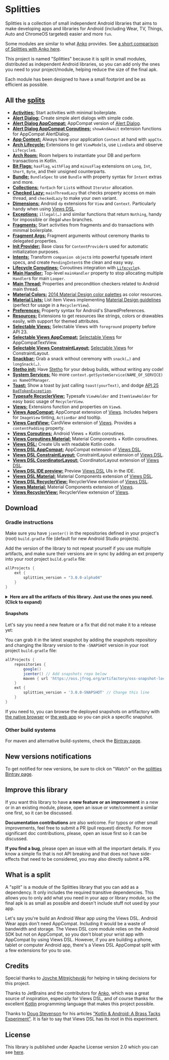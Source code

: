 # Splitties

Splitties is a collection of small independent Android libraries that aims
to make developing apps and libraries for Android (including Wear, TV,
Things, Auto and ChromeOS targeted) easier and more `fun`.

Some modules are similar to what [Anko](https://github.com/Kotlin/anko) provides. See [a short comparison of Splitties with Anko here](Comparison_with_anko.md).

This project is named "Splitties" because it is split in small modules,
distributed as independent Android libraries, so you can add only the ones
you need to your project/module, helping reduce the size of the final apk.

Each module has been designed to have a small footprint and be as efficient
as possible.

## All the [splits](#what-is-a-split "What is a split in Splitties?")

- **[Activities:](modules/activities)** Start activities with minimal boilerplate.
- **[Alert Dialog:](modules/alertdialog)** Create simple alert dialogs with simple code.
- **[Alert Dialog AppCompat:](modules/alertdialog-appcompat)** AppCompat version of
[Alert Dialog](modules/alertdialog).
- **[Alert Dialog AppCompat Coroutines:](modules/alertdialog-appcompat-coroutines)**
`showAndAwait` extension functions for AppCompat AlertDialog.
- **[App Context:](modules/appctx)** Always have your application `Context` at hand with `appCtx`.
- **[Arch Lifecycle:](modules/arch-lifecycle)** Extensions to get `ViewModel`s, use `LiveData` and observe
`Lifecycle`s.
- **[Arch Room:](modules/arch-room)** Room helpers to instantiate your DB and perform transactions in
Kotlin.
- **[Bit Flags:](modules/bitflags)** `hasFlag`, `withFlag` and `minusFlag` extensions on `Long`, `Int`,
`Short`, `Byte`, and their unsigned counterparts.
- **[Bundle:](modules/bundle)** `BundleSpec` to use `Bundle` with property syntax for `Intent` extras
and more.
- **[Collections:](modules/collections)** `forEach` for `List`s without `Iterator` allocation.
- **[Checked Lazy:](modules/checkedlazy)** `mainThreadLazy` that checks property access on main thread, and
`checkedLazy` to make your own variant.
- **[Dimensions:](modules/dimensions)** Android `dp` extensions for `View` and `Context`. Particularly
handy when using [Views DSL](modules/views-dsl).
- **[Exceptions:](modules/exceptions)** `illegal(…)` and similar functions that return `Nothing`, handy for
impossible or illegal `when` branches.
- **[Fragments:](modules/fragments)** Start activities from fragments and do transactions with minimal
boilerplate.
- **[Fragment Args:](modules/fragmentargs)** Fragment arguments without ceremony thanks to delegated
properties.
- **[Init Provider:](modules/initprovider)** Base class for `ContentProvider`s used for automatic
initialization purposes.
- **[Intents:](modules/intents)** Transform `companion object`s into powerful typesafe intent specs, and
create `PendingIntent`s the clean and easy way.
- **[Lifecycle Coroutines:](modules/lifecycle-coroutines)** Coroutines integration with [`Lifecycle`](
https://developer.android.com/reference/kotlin/androidx/lifecycle/Lifecycle)s.
- **[Main Handler:](modules/mainhandler)** Top-level `mainHandler` property to stop allocating multiple
`Handler`s for main `Looper`.
- **[Main Thread:](modules/mainthread)** Properties and precondition checkers related to Android main thread.
- **[Material Colors:](modules/material-colors)** [2014 Material Design color palettes](
https://material.io/design/color/#tools-for-picking-colors) as color resources.
- **[Material Lists:](modules/material-lists)** List item Views implementing [Material Design guidelines](
https://material.io/guidelines) (perfect for usage in a `RecyclerView`).
- **[Preferences:](modules/preferences)** Property syntax for Android's SharedPreferences.
- **[Resources:](modules/resources)** Extensions to get resources like strings, colors or drawables easily,
with support for themed attributes.
- **[Selectable Views:](modules/views-selectable)** Selectable Views with `foreground` property before
API 23.
- **[Selectable Views AppCompat:](modules/views-selectable-appcompat)** [Selectable Views](modules/views-selectable)
for AppCompatTextView.
- **[Selectable Views ConstraintLayout:](modules/views-selectable-constraintlayout)**
[Selectable Views](modules/views-selectable) for ConstraintLayout.
- **[Snackbar:](modules/snackbar)** Grab a snack without ceremony with `snack(…)` and `longSnack(…)`.
- **[Stetho init:](modules/stetho-init)** Have [Stetho](https://github.com/facebook/stetho) for your debug
builds, without writing any code!
- **[System Services:](modules/systemservices)** No more
`context.getSystemService(NAME_OF_SERVICE) as NameOfManager`.
- **[Toast:](modules/toast)** Show a toast by just calling `toast(yourText)`, and dodge [API 25
`BadTokenException`](https://github.com/drakeet/ToastCompat#why).
- **[Typesafe RecyclerView:](modules/typesaferecyclerview)** Typesafe `ViewHolder` and `ItemViewHolder` for
easy basic usage of `RecyclerView`.
- **[Views:](modules/views)** Extensions function and properties on `View`s.
- **[Views AppCompat:](modules/views-appcompat)** AppCompat extension of [Views](modules/views). Includes helpers
for `ImageView` tinting, `ActionBar` and tooltip.
- **[Views CardView:](modules/views-cardview)** CardView extension of [Views](modules/views). Provides a
`contentPadding` property.
- **[Views Coroutines:](modules/views-coroutines)** Android Views + Kotlin coroutines.
- **[Views Coroutines Material:](modules/views-coroutines-material)** Material Components + Kotlin coroutines.
- **[Views DSL:](modules/views-dsl)** Create UIs with readable Kotlin code.
- **[Views DSL AppCompat:](modules/views-dsl-appcompat)** AppCompat extension of [Views DSL](modules/views-dsl).
- **[Views DSL ConstraintLayout:](modules/views-dsl-constraintlayout)** ConstraintLayout extension of
[Views DSL](modules/views-dsl).
- **[Views DSL CoordinatorLayout:](modules/views-dsl-coordinatorlayout)** CoordinatorLayout extension of
[Views DSL](modules/views-dsl).
- **[Views DSL IDE preview:](modules/views-dsl-ide-preview)** Preview [Views DSL](modules/views-dsl) UIs in the IDE.
- **[Views DSL Material:](modules/views-dsl-material)** Material Components extension of [Views DSL](modules/views-dsl).
- **[Views DSL RecyclerView:](modules/views-dsl-recyclerview)** RecyclerView extension of [Views DSL](modules/views-dsl).
- **[Views Material:](modules/views-material)** Material Components extension of [Views](modules/views).
- **[Views RecyclerView:](modules/views-recyclerview)** RecyclerView extension of [Views](modules/views).

## Download

### Gradle instructions
Make sure you have `jcenter()` in the repositories defined in your project's
(root) `build.gradle` file (default for new Android Studio projects).

Add the version of the library to not repeat yourself if you use multiple
artifacts, and make sure their versions are in sync by adding an ext property
into your root project `build.gradle` file:
```groovy
allProjects {
    ext {
        splitties_version = "3.0.0-alpha04"
    }
}
```

<details>
<summary>
<b>Here are all the artifacts of this library. Just use the ones you need. (Click to expand)</b>
</summary>

```kts
implementation("com.louiscad.splitties:splitties-activities:$splitties_version")
implementation("com.louiscad.splitties:splitties-alertdialog:$splitties_version")
implementation("com.louiscad.splitties:splitties-alertdialog-appcompat:$splitties_version")
implementation("com.louiscad.splitties:splitties-alertdialog-appcompat-coroutines:$splitties_version")
implementation("com.louiscad.splitties:splitties-appctx:$splitties_version")
implementation("com.louiscad.splitties:splitties-arch-lifecycle:$splitties_version")
implementation("com.louiscad.splitties:splitties-arch-room:$splitties_version")
implementation("com.louiscad.splitties:splitties-bitflags:$splitties_version")
implementation("com.louiscad.splitties:splitties-bundle:$splitties_version")
implementation("com.louiscad.splitties:splitties-checkedlazy:$splitties_version")
implementation("com.louiscad.splitties:splitties-collections:$splitties_version")
implementation("com.louiscad.splitties:splitties-dimensions:$splitties_version")
implementation("com.louiscad.splitties:splitties-exceptions:$splitties_version")
implementation("com.louiscad.splitties:splitties-fragments:$splitties_version")
implementation("com.louiscad.splitties:splitties-fragmentargs:$splitties_version")
implementation("com.louiscad.splitties:splitties-initprovider:$splitties_version")
implementation("com.louiscad.splitties:splitties-intents:$splitties_version")
implementation("com.louiscad.splitties:splitties-lifecycle-coroutines:$splitties_version")
implementation("com.louiscad.splitties:splitties-mainhandler:$splitties_version")
implementation("com.louiscad.splitties:splitties-mainthread:$splitties_version")
implementation("com.louiscad.splitties:splitties-material-colors:$splitties_version")
implementation("com.louiscad.splitties:splitties-material-lists:$splitties_version")
implementation("com.louiscad.splitties:splitties-preferences:$splitties_version")
implementation("com.louiscad.splitties:splitties-resources:$splitties_version")
implementation("com.louiscad.splitties:splitties-snackbar:$splitties_version")
debugImplementation("com.louiscad.splitties:splitties-stetho-init:$splitties_version")
implementation("com.louiscad.splitties:splitties-systemservices:$splitties_version")
implementation("com.louiscad.splitties:splitties-toast:$splitties_version")
implementation("com.louiscad.splitties:splitties-typesaferecyclerview:$splitties_version")
implementation("com.louiscad.splitties:splitties-views:$splitties_version")
implementation("com.louiscad.splitties:splitties-views-appcompat:$splitties_version")
implementation("com.louiscad.splitties:splitties-views-cardview:$splitties_version")
implementation("com.louiscad.splitties:splitties-views-coroutines:$splitties_version")
implementation("com.louiscad.splitties:splitties-views-coroutines-material:$splitties_version")
implementation("com.louiscad.splitties:splitties-views-dsl:$splitties_version")
implementation("com.louiscad.splitties:splitties-views-dsl-appcompat:$splitties_version")
implementation("com.louiscad.splitties:splitties-views-dsl-constraintlayout:$splitties_version")
implementation("com.louiscad.splitties:splitties-views-dsl-coordinatorlayout:$splitties_version")
debugImplementation("com.louiscad.splitties:splitties-views-dsl-ide-preview:$splitties_version")
implementation("com.louiscad.splitties:splitties-views-dsl-material:$splitties_version")
implementation("com.louiscad.splitties:splitties-views-dsl-recyclerview:$splitties_version")
implementation("com.louiscad.splitties:splitties-views-material:$splitties_version")
implementation("com.louiscad.splitties:splitties-views-recyclerview:$splitties_version")
implementation("com.louiscad.splitties:splitties-views-selectable:$splitties_version")
implementation("com.louiscad.splitties:splitties-views-selectable-appcompat:$splitties_version")
implementation("com.louiscad.splitties:splitties-views-selectable-constraintlayout:$splitties_version")
```

</details>

#### Snapshots
Let's say you need a new feature or a fix that did
not make it to a release yet:

You can grab it in the latest snapshot by adding the
snapshots repository and changing the library version to the `-SNAPSHOT`
version in your root project `build.gradle` file:

```groovy
allProjects {
    repositories {
        google()
        jcenter() // Add snapshots repo below
        maven { url 'https://oss.jfrog.org/artifactory/oss-snapshot-local' }
    }
    ext {
        splitties_version = '3.0.0-SNAPSHOT' // Change this line
    }
}
```

If you need to, you can browse the deployed snapshots on artifactory with [the native browser](
https://oss.jfrog.org/list/oss-snapshot-local/com/louiscad/splitties/) or [the web app](
https://oss.jfrog.org/webapp/#/artifacts/browse/tree/General/oss-snapshot-local/com/louiscad/splitties
) so you can pick a specific snapshot.

### Other build systems
For maven and alternative build-systems, check the [Bintray page](
https://bintray.com/louiscad/maven/splitties).

## New versions notifications
To get notified for new versions, be sure to click on "Watch" on the
[splitties Bintray page](https://bintray.com/louiscad/maven/splitties).

## Improve this library
If you want this library to have **a new feature or an improvement** in a
new or in an existing module, please, open an issue or vote/comment a
similar one first, so it can be discussed.

**Documentation contributions** are also welcome.
For typos or other small improvements, feel free to submit a PR
(pull request) directly.
For more significant doc contributions, please, open an issue first so it
can be discussed.

**If you find a bug**, please open an issue with all the important details.
If you know a simple fix that is not API breaking and that does not have
side-effects that need to be considered, you may also directly submit a PR.

## What is a split
A "split" is a module of the Splitties library that you can add as a
dependency. It only includes the required transitive dependencies.
This allows you to only add what you need in your app or library module,
so the final apk is as small as possible and doesn't include stuff not used
by your app.

Let's say you're build an Android Wear app using the Views DSL.
Android Wear apps don't need AppCompat. Including it would be a waste of
bandwidth and storage. The Views DSL core module relies on the Android
SDK but not on AppCompat, so you don't bloat your wrist app with AppCompat
by using Views DSL. However, if you are building a phone, tablet or computer
Android app, there's a Views DSL AppCompat split with a few extensions for
you to use.

## Credits

Special thanks to [Jovche Mitrejchevski](https://twitter.com/jovchem) for
helping in taking decisions for this project.

Thanks to JetBrains and the contributors for [Anko](https://github.com/Kotlin/anko),
which was a great source of inspiration, especially for Views DSL, and of course
thanks for the excellent [Kotlin](https://kotl.in) programming language that makes this project possible.

Thanks to [Doug Stevenson](https://twitter.com/CodingDoug) for his articles
["Kotlin & Android: A Brass Tacks Experiment"](
https://medium.com/@CodingDoug/kotlin-android-a-brass-tacks-experiment-part-3-84e65d567a37
). It is fair to say that Views DSL has its root in this experiment.

## License
This library is published under Apache License version 2.0 which you can see
[here](https://github.com/LouisCAD/Splitties/blob/master/LICENSE).
